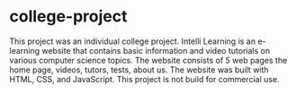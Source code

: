 # college-project
This project was an individual college project.
Intelli Learning is an e-learning website that
contains basic information and video tutorials
on various computer science topics. The
website consists of 5 web pages the home
page, videos, tutors, tests, about us. The
website was built with HTML, CSS, and
JavaScript. This project is not build for 
commercial use.

